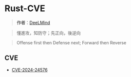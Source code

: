 # Rust-CVE

> **作者**：[DeeLMind](https://deelmind.com/)

> 懂進攻，知防守；先正向，後逆向

> Offense first then Defense next; Forward then Reverse

## CVE

* [CVE-2024-24576](./CVE-2024-24576/)